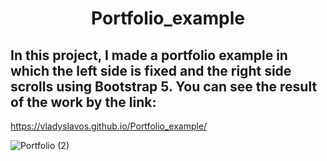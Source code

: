 <h1 align="center"> Portfolio_example</h1>

<samp width="20px"><h2>In this project, I made a portfolio example in which the left side is fixed and the right side scrolls using Bootstrap 5.
  You can see the result of the work by the link:</h2></samp>
https://vladyslavos.github.io/Portfolio_example/

![Portfolio (2)](https://user-images.githubusercontent.com/67589338/102227266-0877aa80-3ef2-11eb-8891-f345702405d9.png)
